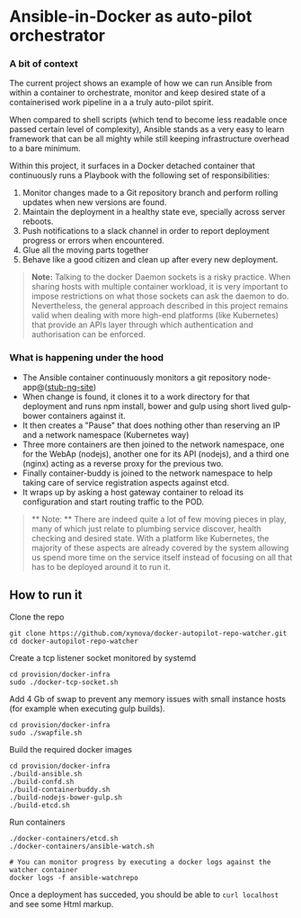 # Ansible-in-Docker as auto-pilot orchestrator

### A bit of context
The current project shows an example of how we can run Ansible from within a container to orchestrate, monitor and keep desired state of a containerised work pipeline in a a truly auto-pilot spirit.

When compared to shell scripts (which tend to become less readable once passed certain level of complexity), Ansible stands as a very easy to learn framework that can be all mighty while still keeping infrastructure overhead to a bare minimum. 

Within this project, it surfaces in a Docker detached container that continuously runs a Playbook with the following set of responsibilities:
 
1. Monitor changes made to a Git repository branch and perform  rolling updates when new versions are found. 
3. Maintain the deployment in a healthy state eve, specially across server reboots.
4. Push notifications to a slack channel in order to report deployment progress or errors when encountered.
6. Glue all the moving parts together
5. Behave like a good citizen and clean up after every new deployment.


> **Note:** Talking to the docker Daemon sockets is a risky practice. When sharing hosts with multiple container workload, it is very important to impose restrictions on what those sockets can ask the daemon to do. Nevertheless, the general approach described in this project remains valid when dealing with more high-end platforms (like Kubernetes) that provide an APIs layer through which authentication and authorisation can be enforced. 


### What is happening under the hood


* The Ansible container continuously monitors a git repository node-app@([stub-ng-site](https://github.com/xynova/stub-ng-site))
* When change is found, it clones it to a work directory for that deployment and runs npm install, bower and gulp using short lived gulp-bower containers against it.
* It then creates a "Pause" that does nothing other than reserving an IP and a network namespace (Kubernetes way)
* Three more containers are then joined to the network namespace, one for the WebAp (nodejs), another one for its API (nodejs), and a third one (nginx) acting as a reverse proxy for the previous two.
* Finally container-buddy is joined to the network namespace to help taking care of service registration aspects against etcd.
* It wraps up by asking a host gateway container to reload its configuration and start routing traffic to the POD. 

> ** Note: ** There are indeed quite a lot of few moving pieces in play, many of which just relate to plumbing service discover, health checking and desired state. With a platform like Kubernetes, the majority of these aspects are already covered by the system allowing us spend more time on the service itself instead of focusing on all that has to be deployed around it to run it.


## How to run it

Clone the repo

``` shell
git clone https://github.com/xynova/docker-autopilot-repo-watcher.git
cd docker-autopilot-repo-watcher 
```

Create a tcp listener socket monitored by systemd

``` shell
cd provision/docker-infra
sudo ./docker-tcp-socket.sh
```
Add 4 Gb of swap to prevent any memory issues with small instance hosts (for example when executing gulp builds).

``` shell
cd provision/docker-infra
sudo ./swapfile.sh
```


Build the required docker images

``` shell
cd provision/docker-infra
./build-ansible.sh
./build-confd.sh
./build-containerbuddy.sh
./build-nodejs-bower-gulp.sh
./build-etcd.sh
```

Run containers

``` shell
./docker-containers/etcd.sh
./docker-containers/ansible-watch.sh 

# You can monitor progress by executing a docker logs against the watcher container
docker logs -f ansible-watchrepo
```

Once a deployment has succeded, you should be able to `curl localhost` and see some Html markup.


